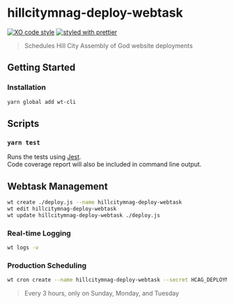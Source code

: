 # hillcitymnag-deploy-webtask

[![XO code style](https://img.shields.io/badge/code_style-XO-5ed9c7.svg)](https://github.com/sindresorhus/xo)
[![styled with prettier](https://img.shields.io/badge/styled_with-prettier-ff69b4.svg)](https://github.com/prettier/prettier)

> Schedules Hill City Assembly of God website deployments

## Getting Started

### Installation

```sh
yarn global add wt-cli
```

## Scripts

### `yarn test`

Runs the tests using [Jest](https://facebook.github.io/jest/).<br>
Code coverage report will also be included in command line output.


## Webtask Management

```sh
wt create ./deploy.js --name hillcitymnag-deploy-webtask
wt edit hillcitymnag-deploy-webtask
wt update hillcitymnag-deploy-webtask ./deploy.js
```

### Real-time Logging

```sh
wt logs -v
```

### Production Scheduling

```sh
wt cron create --name hillcitymnag-deploy-webtask --secret HCAG_DEPLOYMENT_TOKEN=$HCAG_DEPLOYMENT_TOKEN --schedule "0 */3 * * 0,1,2" --tz "America/Chicago" ./deploy.js
```

> Every 3 hours, only on Sunday, Monday, and Tuesday
